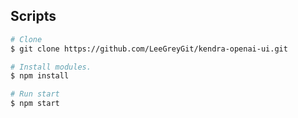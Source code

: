 ## Scripts

```bash
# Clone
$ git clone https://github.com/LeeGreyGit/kendra-openai-ui.git

# Install modules.
$ npm install

# Run start
$ npm start
```
